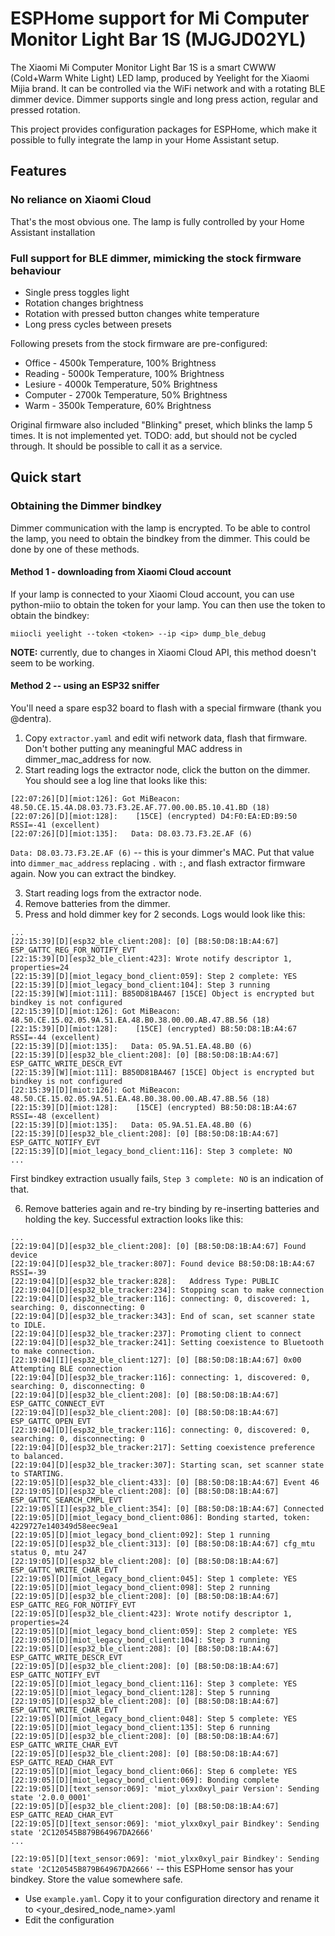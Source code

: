 # ESPHome support for Mi Computer Monitor Light Bar 1S (MJGJD02YL)

The Xiaomi Mi Computer Monitor Light Bar 1S is a smart CWWW (Cold+Warm White Light) LED lamp, produced by Yeelight for the Xiaomi Mijia brand. It can be controlled via the WiFi network and with a rotating BLE dimmer device. Dimmer supports single and long press action, regular and pressed rotation.

This project provides configuration packages for ESPHome, which make it possible to fully integrate the lamp in your Home Assistant setup.

## Features

### No reliance on Xiaomi Cloud
That's the most obvious one. The lamp is fully controlled by your Home Assistant installation 

### Full support for BLE dimmer, mimicking the stock firmware behaviour
- Single press toggles light
- Rotation changes brightness
- Rotation with pressed button changes white temperature
- Long press cycles between presets

Following presets from the stock firmware are pre-configured:
- Office - 4500k Temperature, 100% Brightness
- Reading - 5000k Temperature, 100% Brightness
- Lesiure - 4000k Temperature, 50% Brightness
- Computer - 2700k Temperature, 50% Brightness
- Warm - 3500k Temperature, 60% Brightness 

Original firmware also included "Blinking" preset, which blinks the lamp 5 times. 
It is not implemented yet.
TODO: add, but should not be cycled through. It should be possible to call it as a service.

## Quick start

### Obtaining the Dimmer bindkey

Dimmer communication with the lamp is encrypted. To be able to control the lamp, you need to obtain the bindkey from the dimmer. This could be done by one of these methods.

#### Method 1 - downloading from Xiaomi Cloud account
If your lamp is connected to your Xiaomi Cloud account, you can use python-miio to obtain the token for your lamp. You can then use the token to obtain the bindkey:

```
miiocli yeelight --token <token> --ip <ip> dump_ble_debug
```
**NOTE:** currently, due to changes in Xiaomi Cloud API, this method doesn't seem to be working.

#### Method 2 -- using an ESP32 sniffer

You'll need a spare esp32 board to flash with a special firmware (thank you @dentra).
1. Copy `extractor.yaml` and edit wifi network data, flash that firmware. Don't bother putting any meaningful MAC address in dimmer_mac_address for now.
2. Start reading logs the extractor node, click the button on the dimmer. You should see a log line that looks like this:
```
[22:07:26][D][miot:126]: Got MiBeacon: 48.50.CE.15.4A.D8.03.73.F3.2E.AF.77.00.00.B5.10.41.BD (18)
[22:07:26][D][miot:128]:    [15CE] (encrypted) D4:F0:EA:ED:B9:50 RSSI=-41 (excellent)
[22:07:26][D][miot:135]:   Data: D8.03.73.F3.2E.AF (6)
```
`Data: D8.03.73.F3.2E.AF (6)` -- this is your dimmer's MAC. Put that value into `dimmer_mac_address` replacing `.` with `:`, and flash extractor firmware again. Now you can extract the bindkey.

3. Start reading logs from the extractor node. 
4. Remove batteries from the dimmer.
5. Press and hold dimmer key for 2 seconds. Logs would look like this:
```
...
[22:15:39][D][esp32_ble_client:208]: [0] [B8:50:D8:1B:A4:67] ESP_GATTC_REG_FOR_NOTIFY_EVT
[22:15:39][D][esp32_ble_client:423]: Wrote notify descriptor 1, properties=24
[22:15:39][D][miot_legacy_bond_client:059]: Step 2 complete: YES
[22:15:39][D][miot_legacy_bond_client:104]: Step 3 running
[22:15:39][W][miot:111]: B850D81BA467 [15CE] Object is encrypted but bindkey is not configured
[22:15:39][D][miot:126]: Got MiBeacon: 48.50.CE.15.02.05.9A.51.EA.48.B0.38.00.00.AB.47.8B.56 (18)
[22:15:39][D][miot:128]:    [15CE] (encrypted) B8:50:D8:1B:A4:67 RSSI=-44 (excellent)
[22:15:39][D][miot:135]:   Data: 05.9A.51.EA.48.B0 (6)
[22:15:39][D][esp32_ble_client:208]: [0] [B8:50:D8:1B:A4:67] ESP_GATTC_WRITE_DESCR_EVT
[22:15:39][W][miot:111]: B850D81BA467 [15CE] Object is encrypted but bindkey is not configured
[22:15:39][D][miot:126]: Got MiBeacon: 48.50.CE.15.02.05.9A.51.EA.48.B0.38.00.00.AB.47.8B.56 (18)
[22:15:39][D][miot:128]:    [15CE] (encrypted) B8:50:D8:1B:A4:67 RSSI=-48 (excellent)
[22:15:39][D][miot:135]:   Data: 05.9A.51.EA.48.B0 (6)
[22:15:39][D][esp32_ble_client:208]: [0] [B8:50:D8:1B:A4:67] ESP_GATTC_NOTIFY_EVT
[22:15:39][D][miot_legacy_bond_client:116]: Step 3 complete: NO
...
```
First bindkey extraction usually fails, `Step 3 complete: NO` is an indication of that.

6. Remove batteries again and re-try binding by re-inserting batteries and holding the key. Successful extraction looks like this:
```
...
[22:19:04][D][esp32_ble_client:208]: [0] [B8:50:D8:1B:A4:67] Found device
[22:19:04][D][esp32_ble_tracker:807]: Found device B8:50:D8:1B:A4:67 RSSI=-39
[22:19:04][D][esp32_ble_tracker:828]:   Address Type: PUBLIC
[22:19:04][D][esp32_ble_tracker:234]: Stopping scan to make connection
[22:19:04][D][esp32_ble_tracker:116]: connecting: 0, discovered: 1, searching: 0, disconnecting: 0
[22:19:04][D][esp32_ble_tracker:343]: End of scan, set scanner state to IDLE.
[22:19:04][D][esp32_ble_tracker:237]: Promoting client to connect
[22:19:04][D][esp32_ble_tracker:241]: Setting coexistence to Bluetooth to make connection.
[22:19:04][I][esp32_ble_client:127]: [0] [B8:50:D8:1B:A4:67] 0x00 Attempting BLE connection
[22:19:04][D][esp32_ble_tracker:116]: connecting: 1, discovered: 0, searching: 0, disconnecting: 0
[22:19:04][D][esp32_ble_client:208]: [0] [B8:50:D8:1B:A4:67] ESP_GATTC_CONNECT_EVT
[22:19:04][D][esp32_ble_client:208]: [0] [B8:50:D8:1B:A4:67] ESP_GATTC_OPEN_EVT
[22:19:04][D][esp32_ble_tracker:116]: connecting: 0, discovered: 0, searching: 0, disconnecting: 0
[22:19:04][D][esp32_ble_tracker:217]: Setting coexistence preference to balanced.
[22:19:04][D][esp32_ble_tracker:307]: Starting scan, set scanner state to STARTING.
[22:19:05][D][esp32_ble_client:433]: [0] [B8:50:D8:1B:A4:67] Event 46
[22:19:05][D][esp32_ble_client:208]: [0] [B8:50:D8:1B:A4:67] ESP_GATTC_SEARCH_CMPL_EVT
[22:19:05][I][esp32_ble_client:354]: [0] [B8:50:D8:1B:A4:67] Connected
[22:19:05][D][miot_legacy_bond_client:086]: Bonding started, token: 4229727e140349d58eec9ea1
[22:19:05][D][miot_legacy_bond_client:092]: Step 1 running
[22:19:05][D][esp32_ble_client:313]: [0] [B8:50:D8:1B:A4:67] cfg_mtu status 0, mtu 247
[22:19:05][D][esp32_ble_client:208]: [0] [B8:50:D8:1B:A4:67] ESP_GATTC_WRITE_CHAR_EVT
[22:19:05][D][miot_legacy_bond_client:045]: Step 1 complete: YES
[22:19:05][D][miot_legacy_bond_client:098]: Step 2 running
[22:19:05][D][esp32_ble_client:208]: [0] [B8:50:D8:1B:A4:67] ESP_GATTC_REG_FOR_NOTIFY_EVT
[22:19:05][D][esp32_ble_client:423]: Wrote notify descriptor 1, properties=24
[22:19:05][D][miot_legacy_bond_client:059]: Step 2 complete: YES
[22:19:05][D][miot_legacy_bond_client:104]: Step 3 running
[22:19:05][D][esp32_ble_client:208]: [0] [B8:50:D8:1B:A4:67] ESP_GATTC_WRITE_DESCR_EVT
[22:19:05][D][esp32_ble_client:208]: [0] [B8:50:D8:1B:A4:67] ESP_GATTC_NOTIFY_EVT
[22:19:05][D][miot_legacy_bond_client:116]: Step 3 complete: YES
[22:19:05][D][miot_legacy_bond_client:128]: Step 5 running
[22:19:05][D][esp32_ble_client:208]: [0] [B8:50:D8:1B:A4:67] ESP_GATTC_WRITE_CHAR_EVT
[22:19:05][D][miot_legacy_bond_client:048]: Step 5 complete: YES
[22:19:05][D][miot_legacy_bond_client:135]: Step 6 running
[22:19:05][D][esp32_ble_client:208]: [0] [B8:50:D8:1B:A4:67] ESP_GATTC_WRITE_CHAR_EVT
[22:19:05][D][esp32_ble_client:208]: [0] [B8:50:D8:1B:A4:67] ESP_GATTC_READ_CHAR_EVT
[22:19:05][D][miot_legacy_bond_client:066]: Step 6 complete: YES
[22:19:05][D][miot_legacy_bond_client:069]: Bonding complete
[22:19:05][D][text_sensor:069]: 'miot_ylxx0xyl_pair Version': Sending state '2.0.0_0001'
[22:19:05][D][esp32_ble_client:208]: [0] [B8:50:D8:1B:A4:67] ESP_GATTC_READ_CHAR_EVT
[22:19:05][D][text_sensor:069]: 'miot_ylxx0xyl_pair Bindkey': Sending state '2C120545B879B64967DA2666'
...
```
`[22:19:05][D][text_sensor:069]: 'miot_ylxx0xyl_pair Bindkey': Sending state '2C120545B879B64967DA2666'` -- this ESPHome sensor has your bindkey. Store the value somewhere safe.


- Use `example.yaml`. Copy it to your configuration directory and rename it to <your_desired_node_name>.yaml
- Edit the configuration